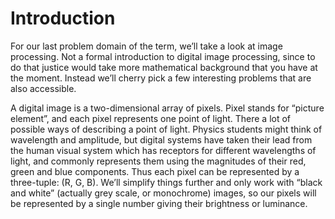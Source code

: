 # Introduction

For our last problem domain of the term, we’ll take a look at image
processing. Not a formal introduction to digital image processing, since
to do that justice would take more mathematical background that you have
at the moment. Instead we’ll cherry pick a few interesting problems
that are also accessible.

A digital image is a two-dimensional array of pixels. Pixel stands for
“picture element”, and each pixel represents one point of light. There
a lot of possible ways of describing a point of light. Physics students
might think of wavelength and amplitude, but digital systems have taken
their lead from the human visual system which has receptors for
different wavelengths of light, and commonly represents them using the
magnitudes of their red, green and blue components. Thus each pixel can
be represented by a three-tuple: (R, G, B). We’ll simplify things
further and only work with “black and white” (actually grey scale, or
monochrome) images, so our pixels will be represented by a single number
giving their brightness or luminance.

 

